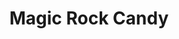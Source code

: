 ---
templateKey: blog-post
featuredpost: false
featuredimage: /assets/Magic_Rock_Candy.png
title: Magic Rock Candy
description: Special
testfield: 558
---